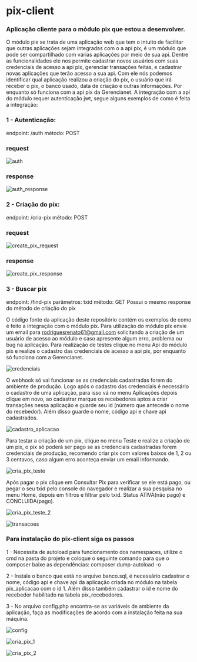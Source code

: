 # pix-client
### Aplicação cliente para o módulo pix que estou a desenvolver.

O módulo pix se trata de uma aplicação web que tem o intuito de facilitar que outras aplicações sejam integradas com o a api pix, é um módulo que pode ser compartilhado com várias aplicações por meio de sua api. Dentre as funcionalidades ele nos permite cadastrar novos usuários com suas credenciais de acesso a api pix, gerenciar transações feitas, e cadastrar novas aplicações que terão acesso a sua api.
Com ele nós podemos identificar qual aplicação realizou a criação do pix, o usuário que irá receber o pix, o banco usado, data de criação e outras informações. Por enquanto só funciona com a api pix da Gerencianet. A integração com a api do módulo requer autenticação jwt, segue alguns exemplos de como é feita a integração:

### 1 - Autenticação:
endpoint: /auth
método: POST

### request

![auth](https://github.com/rodriguesrenato61/pix-client/blob/main/prints/auth.png)

### response

![auth_response](https://github.com/rodriguesrenato61/pix-client/blob/main/prints/auth_response.png)

### 2 - Criação do pix:
endpoint: /cria-pix
método: POST

### request

![create_pix_request](https://github.com/rodriguesrenato61/pix-client/blob/main/prints/create_pix_request.png)

### response

![create_pix_response](https://github.com/rodriguesrenato61/pix-client/blob/main/prints/create_pix_response.png)

### 3 - Buscar pix
endpoint: /find-pix
parâmetros: txid
método: GET
Possui o mesmo response do método de criação do pix

O código fonte da aplicação deste repositório contém os exemplos de como é feito a integração com o módulo pix. 
Para utilização do módulo pix envie um email para rodriguesrenato61@gmail.com solicitando a criação de um usuário de acesso ao módulo e caso apresente algum erro, problema ou bug na aplicação.
Para realização de testes clique no menu Api do módulo pix e realize o cadastro das credenciais de acesso a api pix, por enquanto só funciona com a Gerencianet.

![credenciais](https://github.com/rodriguesrenato61/pix-client/blob/main/prints/tela_credenciais.png)

O webhook só vai funcionar se as credenciais cadastradas forem do ambiente de produção.
Logo após o cadastro das credenciais é necessário o cadastro de uma aplicação, para isso vá no menu Aplicações depois clique em novo, ao cadastrar marque os recebedores aptos a criar transações nessa aplicação e guarde seu id (número que antecede o nome do recebedor). Além disso guarde o nome, código api e chave api cadastrados.

![cadastro_aplicacao](https://github.com/rodriguesrenato61/pix-client/blob/main/prints/cadastrar_aplicacao.png)

Para testar a criação de um pix, clique no menu Teste e realize a criação de um pix, o pix só poderá ser pago se as credenciais cadastradas forem credenciais de produção, recomendo criar pix com valores baixos de 1, 2 ou 3 centavos, caso algum erro aconteça enviar um email informando.

![cria_pix_teste](https://github.com/rodriguesrenato61/pix-client/blob/main/prints/cria_pix_teste.png)

Após pagar o pix clique em Consultar Pix para verificar se ele está pago, ou pegar o seu txid pelo console do navegador e realizar a sua pesquisa no menu Home, depois em filtros e filtrar pelo txid. Status ATIVA(não pago) e CONCLUIDA(pago).

![cria_pix_teste_2](https://github.com/rodriguesrenato61/pix-client/blob/main/prints/cria_pix_teste_2.png)

![transacoes](https://github.com/rodriguesrenato61/pix-client/blob/main/prints/transacoes.png)

### Para instalação do pix-client siga os passos

1 - Necessita de autoload para funcionamento dos namespaces, utilize o cmd na pasta do projeto e coloque o seguinte comando para que o composer baixe as dependências: composer dump-autoload -o

2 - Instale o banco que está no arquivo banco.sql, é necessário cadastrar o nome, código api e chave api da aplicação criada no módulo na tabela pix_aplicacao com o id 1. Além disso também cadastrar o id e nome do recebedor habilitado na tabela pix_recebedores.  

3 - No arquivo config.php encontra-se as variáveis de ambiente da aplicação, faça as modificações de acordo com a instalação feita na sua máquina.

![config](https://github.com/rodriguesrenato61/pix-client/blob/main/prints/config.png)

![cria_pix_1](https://github.com/rodriguesrenato61/pix-client/blob/main/prints/cria-pix_1.png)

![cria_pix_2](https://github.com/rodriguesrenato61/pix-client/blob/main/prints/cria_pix_2.png)


